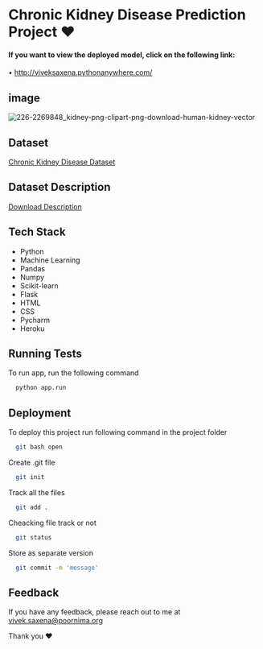 
# Chronic Kidney Disease Prediction Project ❤

#### If you want to view the deployed model, click on the following link:

• http://viveksaxena.pythonanywhere.com/


## image

![226-2269848_kidney-png-clipart-png-download-human-kidney-vector](https://user-images.githubusercontent.com/99033559/185804212-dc7dbfb9-2c23-4c2b-b8bb-5429097bcc09.png)



## Dataset

[Chronic Kidney Disease Dataset](https://archive.ics.uci.edu/ml/datasets/Chronic_Kidney_Disease)

## Dataset Description

[Download Description](https://archive.ics.uci.edu/ml/datasets/Chronic_Kidney_Disease#)


## Tech Stack

- Python
- Machine Learning
- Pandas
- Numpy
- Scikit-learn
- Flask
- HTML
- CSS
- Pycharm
- Heroku

  
## Running Tests

To run app, run the following command

```bash
  python app.run
```
  
## Deployment

To deploy this project run following command in the project folder

```bash
  git bash open
```

Create .git file
```bash
  git init
```
Track all the files
```bash
  git add .
```
Cheacking file track or not
```bash
  git status
```
Store as separate version
```bash
  git commit -m 'message'
```
  
  
## Feedback

If you have any feedback, please reach out to me at vivek.saxena@poornima.org

Thank you ❤
